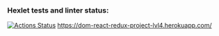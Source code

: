 ### Hexlet tests and linter status:
[![Actions Status](https://github.com/elem15/dom-react-redux-project-lvl4/workflows/hexlet-check/badge.svg)](https://github.com/elem15/dom-react-redux-project-lvl4/actions)
https://dom-react-redux-project-lvl4.herokuapp.com/
